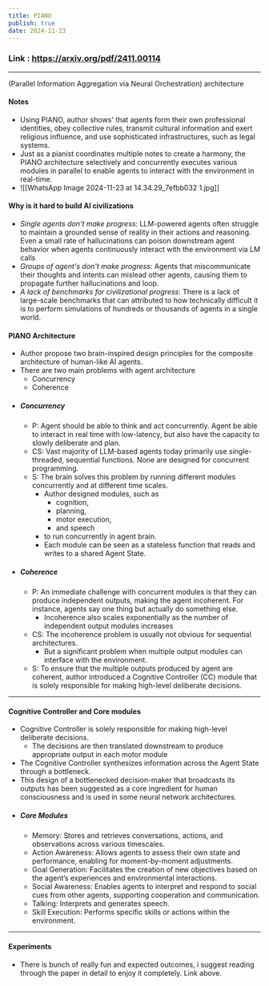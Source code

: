 ```yaml
---
title: PIANO
publish: true
date: 2024-11-23
---
```


### Link : https://arxiv.org/pdf/2411.00114

---

(Parallel Information Aggregation via Neural Orchestration) architecture

#### Notes

- Using PIANO, author shows' that agents form their own professional identities, obey collective rules, transmit cultural information and exert religious influence, and use sophisticated infrastructures, such as legal systems.
- Just as a pianist coordinates multiple notes to create a harmony, the PIANO architecture selectively and concurrently executes various modules in parallel to enable agents to interact with the environment in real-time.
- ![[WhatsApp Image 2024-11-23 at 14.34.29_7efbb032 1.jpg]]

#### Why is it hard to build AI civilizations

- _Single agents don't make progress_: LLM-powered agents often struggle to maintain a grounded sense of reality in their actions and reasoning. Even a small rate of hallucinations can poison downstream agent behavior when agents continuously interact with the environment via LM calls
- _Groups of agent's don't make progress_: Agents that miscommunicate their thoughts and intents can mislead other agents, causing them to propagate further hallucinations and loop.
- _A lack of benchmarks for civilizational progress_: There is a lack of large-scale benchmarks that can attributed to how technically difficult it is to perform simulations of hundreds or thousands of agents in a single world.

#### PIANO Architecture

- Author propose two brain-inspired design principles for the composite architecture of human-like AI agents.
- There are two main problems with agent architecture
  - Concurrency
  - Coherence
- ##### Concurrency
  - P: Agent should be able to think and act concurrently. Agent be able to interact in real time with low-latency, but also have the capacity to slowly deliberate and plan.
  - CS: Vast majority of LLM-based agents today primarily use single-threaded, sequential functions. None are designed for concurrent programming.
  - S: The brain solves this problem by running different modules concurrently and at different time scales.
    - Author designed modules, such as
      - cognition,
      - planning,
      - motor execution,
      - and speech
    - to run concurrently in agent brain.
    - Each module can be seen as a stateless function that reads and writes to a shared Agent State.
- ##### Coherence
  - P: An immediate challenge with concurrent modules is that they can produce independent outputs, making the agent incoherent. For instance, agents say one thing but actually do something else.
    - Incoherence also scales exponentially as the number of independent output modules increases
  - CS: The incoherence problem is usually not obvious for sequential architectures.
    - But a significant problem when multiple output modules can interface with the environment.
  - S: To ensure that the multiple outputs produced by agent are coherent, author introduced a Cognitive Controller (CC) module that is solely responsible for making high-level deliberate decisions.

---

#### Cognitive Controller and Core modules

- Cognitive Controller is solely responsible for making high-level deliberate decisions.
  - The decisions are then translated downstream to produce appropriate output in each motor module
- The Cognitive Controller synthesizes information across the Agent State through a bottleneck.
- This design of a bottlenecked decision-maker that broadcasts its outputs has been suggested as a core ingredient for human consciousness and is used in some neural network architectures.
- ##### Core Modules
  - Memory: Stores and retrieves conversations, actions, and observations across various timescales.
  - Action Awareness: Allows agents to assess their own state and performance, enabling for moment-by-moment adjustments.
  - Goal Generation: Facilitates the creation of new objectives based on the agent’s experiences and environmental interactions.
  - Social Awareness: Enables agents to interpret and respond to social cues from other agents, supporting cooperation and communication.
  - Talking: Interprets and generates speech.
  - Skill Execution: Performs specific skills or actions within the environment.

---

#### Experiments

- There is bunch of really fun and expected outcomes, i suggest reading through the paper in detail to enjoy it completely. Link above.
